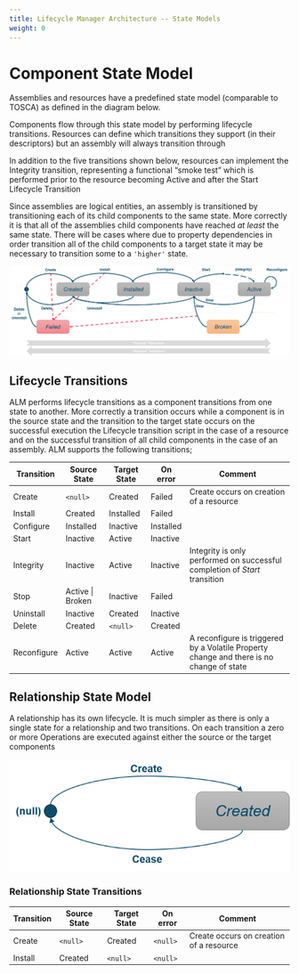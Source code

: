 ```yaml
---
title: Lifecycle Manager Architecture -- State Models
weight: 0
---
```


# Component State Model

Assemblies and resources have a predefined state model (comparable to TOSCA) as defined in the diagram below.

Components flow through this state model by performing lifecycle transitions. 
Resources can define which transitions they support (in their descriptors) but an assembly will always transition through 

In addition to the five transitions shown below, resources can implement the Integrity transition, representing a functional “smoke test” which is performed prior to the resource becoming Active and after the Start Lifecycle Transition

Since assemblies are logical entities, an assembly is transitioned by transitioning each of its child components to the same state. More correctly it is that all of the assemblies child components have reached _at least_ the same state. There will be cases where due to property dependencies in order transition all of the child components to a target state it may be necessary to transition some to a `'higher'` state.

![ALM State Model](/images/reference/state-model/state-model.png "ALM State Model")

## Lifecycle Transitions

ALM performs lifecycle transitions as a component transitions from one state to another. More correctly a transition occurs while a component is in the source state and the transition to the target state occurs on the successful execution the Lifecycle transition script in the case of a resource and on the successful transition of all child components in the case of an assembly. ALM supports the following transitions;


| Transition | Source State | Target State | On error  | Comment |
|---|---|---|---|---|
| Create  | `<null>` | Created | Failed | Create occurs on creation of a resource
| Install  | Created | Installed | Failed | 
| Configure  | Installed | Inactive | Installed | 
| Start  | Inactive | Active | Inactive |
| Integrity | Inactive | Active | Inactive | Integrity is only performed on successful completion of _Start_ transition 
| Stop | Active \| Broken | Inactive | Failed | 
| Uninstall  | Inactive | Created | Inactive | 
| Delete  | Created | `<null>` | Created | 
| Reconfigure | Active | Active | Active | A reconfigure is triggered by a Volatile Property change and there is no change of state |


## Relationship State Model
A relationship has its own lifecycle. It is much simpler as there is only a single state for a relationship and two transitions. On each transition a zero or more Operations are executed against either the source or the target components

![ALM State Model](/images/reference/state-model/relationship-model.png "ALM State Model")

### Relationship State Transitions

| Transition | Source State | Target State | On error  | Comment |
|---|---|---|---|---|
| Create  | `<null>` | Created | `<null>` | Create occurs on creation of a resource
| Install  | Created | `<null>` | `<null>` | 
